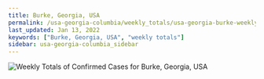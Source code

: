 ```yaml
---
title: Burke, Georgia, USA
permalink: /usa-georgia-columbia/weekly_totals/usa-georgia-burke-weekly_totals.html
last_updated: Jan 13, 2022
keywords: ["Burke, Georgia, USA", "weekly totals"]
sidebar: usa-georgia-columbia_sidebar
---
```


![Weekly Totals of Confirmed Cases for Burke, Georgia, USA](/covid_tracker/images/graphs/usa-georgia-burke-weekly_totals_graph.png)
